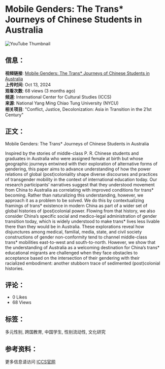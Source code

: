 # Mobile Genders: The Trans\* Journeys of Chinese Students in Australia

![YouTube Thumbnail](https://i.ytimg.com/vi/5AUZvWlj9MU/hqdefault.jpg?sqp=-oaymwEmCKgBEF5IWvKriqkDGQgBFQAAiEIYAdgBAeIBCggYEAIYBjgBQAE=&rs=AOn4CLDD_L--Xfc3nUmkZyz6t8ne2MqVww)

## 信息：
**视频链接**: [Mobile Genders: The Trans\* Journeys of Chinese Students in Australia](https://www.youtube.com/watch?v=UIkDLH90JCQ)  
**上传时间**: Oct 13, 2024  
**观看次数**: 68 views (3 months ago)  
**频道**: International Center for Cultural Studies (ICCS)  
**来源**: National Yang Ming Chiao Tung University (NYCU)  
**相关项目**: "Conflict, Justice, Decolonization: Asia in Transition in the 21st Century"

## 正文：
Mobile Genders: The Trans\* Journeys of Chinese Students in Australia

Inspired by the stories of middle-class P. R. Chinese students and graduates in Australia who were assigned female at birth but whose geographic journeys entwined with their exploration of alternative forms of gendering, this paper aims to advance understanding of how the power relations of global (post)coloniality shape diverse discourses and practices of transgender mobility in the context of international education today. Our research participants’ narratives suggest that they understood movement from China to Australia as correlating with improved conditions for trans\* becoming. Rather than naturalizing this understanding, however, we approach it as a problem to be solved. We do this by contextualizing framings of trans\* existence in modern China as part of a wider set of global histories of (post)colonial power. Flowing from that history, we also consider China’s specific social and medico-legal administration of gender transition today, which is widely understood to make trans\* lives less livable there than they would be in Australia. These explorations reveal how disjunctures among medical, familial, media, state, and civil society constructions of gender non-conformity tend to channel middle-class trans\* mobilities east-to-west and south-to-north. However, we show that the understanding of Australia as a welcoming destination for China’s trans\* educational migrants are challenged when they face obstacles to acceptance based on the intersection of their gendering with their racialized embodiment: another stubborn trace of sedimented (post)colonial histories.

## 评论：
- 0 Likes
- 68 Views

## 标签：
多元性别, 跨国教育, 中国学生, 性别流动性, 文化研究

## 参考资料：
更多信息请访问 [ICCS官网](https://iccs.chss.nycu.edu.tw/zh/activity.php?USN=1514)
